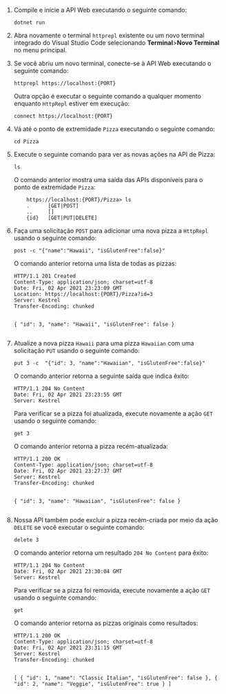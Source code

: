 <ol>
<li><p>Compile e inicie a API Web executando o seguinte comando:</p>
<pre><code class="lang-dotnetcli">dotnet run
</code></pre>
</li>
<li><p>Abra novamente o terminal <code>httprepl</code> existente ou um novo terminal integrado do Visual Studio Code selecionando <strong>Terminal</strong>&gt;<strong>Novo Terminal</strong> no menu principal.</p>
</li>
<li><p>Se você abriu um novo terminal, conecte-se à API Web executando o seguinte comando:</p>
<pre><code class="lang-dotnetcli">httprepl https://localhost:{PORT}
</code></pre>
<p>Outra opção é executar o seguinte comando a qualquer momento enquanto <code>HttpRepl</code> estiver em execução:</p>
<pre><code class="lang-dotnetcli">connect https://localhost:{PORT}
</code></pre>
</li>
<li><p>Vá até o ponto de extremidade <code>Pizza</code> executando o seguinte comando:</p>
<pre><code class="lang-dotnetcli">cd Pizza
</code></pre>
</li>
<li><p>Execute o seguinte comando para ver as novas ações na API de Pizza:</p>
<pre><code class="lang-dotnetcli">ls
</code></pre>
<p>O comando anterior mostra uma saída das APIs disponíveis para o ponto de extremidade <code>Pizza</code>:</p>
<pre><code class="lang-output">    https://localhost:{PORT}/Pizza&gt; ls
    .      [GET|POST]
    ..     []
    {id}   [GET|PUT|DELETE]
</code></pre>
</li>
<li><p>Faça uma solicitação <code>POST</code> para adicionar uma nova pizza a <code>HttpRepl</code> usando o seguinte comando:</p>
<pre><code class="lang-dotnetcli">post -c &quot;{&quot;name&quot;:&quot;Hawaii&quot;, &quot;isGlutenFree&quot;:false}&quot;
</code></pre>
<p>O comando anterior retorna uma lista de todas as pizzas:</p>
<pre><code class="lang-output">HTTP/1.1 201 Created
Content-Type: application/json; charset=utf-8
Date: Fri, 02 Apr 2021 23:23:09 GMT
Location: https://localhost:{PORT}/Pizza?id=3
Server: Kestrel
Transfer-Encoding: chunked

{
    &quot;id&quot;: 3,
    &quot;name&quot;: &quot;Hawaii&quot;,
    &quot;isGlutenFree&quot;: false
}
</code></pre>
</li>
<li><p>Atualize a nova pizza <code>Hawaii</code> para uma pizza <code>Hawaiian</code> com uma solicitação <code>PUT</code> usando o seguinte comando:</p>
<pre><code class="lang-dotnetcli">put 3 -c  &quot;{&quot;id&quot;: 3, &quot;name&quot;:&quot;Hawaiian&quot;, &quot;isGlutenFree&quot;:false}&quot;
</code></pre>
<p>O comando anterior retorna a seguinte saída que indica êxito:</p>
<pre><code class="lang-output">HTTP/1.1 204 No Content
Date: Fri, 02 Apr 2021 23:23:55 GMT
Server: Kestrel
</code></pre>
<p>Para verificar se a pizza foi atualizada, execute novamente a ação <code>GET</code> usando o seguinte comando:</p>
<pre><code class="lang-dotnetcli">get 3
</code></pre>
<p>O comando anterior retorna a pizza recém-atualizada:</p>
<pre><code class="lang-output">HTTP/1.1 200 OK
Content-Type: application/json; charset=utf-8
Date: Fri, 02 Apr 2021 23:27:37 GMT
Server: Kestrel
Transfer-Encoding: chunked

{
    &quot;id&quot;: 3,
    &quot;name&quot;: &quot;Hawaiian&quot;,
    &quot;isGlutenFree&quot;: false
}
</code></pre>
</li>
<li><p>Nossa API também pode excluir a pizza recém-criada por meio da ação <code>DELETE</code> se você executar o seguinte comando:</p>
<pre><code class="lang-dotnetcli">delete 3
</code></pre>
<p>O comando anterior retorna um resultado <code>204 No Content</code> para êxito:</p>
<pre><code class="lang-output">HTTP/1.1 204 No Content
Date: Fri, 02 Apr 2021 23:30:04 GMT
Server: Kestrel
</code></pre>
<p>Para verificar se a pizza foi removida, execute novamente a ação <code>GET</code> usando o seguinte comando:</p>
<pre><code class="lang-dotnetcli">get
</code></pre>
<p>O comando anterior retorna as pizzas originais como resultados:</p>
<pre><code class="lang-output">HTTP/1.1 200 OK
Content-Type: application/json; charset=utf-8
Date: Fri, 02 Apr 2021 23:31:15 GMT
Server: Kestrel
Transfer-Encoding: chunked

[
    {
        &quot;id&quot;: 1,
        &quot;name&quot;: &quot;Classic Italian&quot;,
        &quot;isGlutenFree&quot;: false
    },
    {
        &quot;id&quot;: 2,
        &quot;name&quot;: &quot;Veggie&quot;,
        &quot;isGlutenFree&quot;: true
    }
]
</code></pre>
</li>
</ol>
